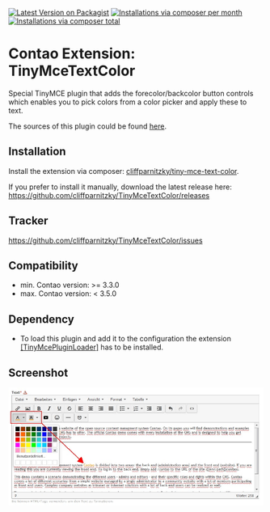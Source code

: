 [![Latest Version on Packagist](http://img.shields.io/packagist/v/cliffparnitzky/tiny-mce-text-color.svg?style=flat)](https://packagist.org/packages/cliffparnitzky/tiny-mce-text-color)
[![Installations via composer per month](http://img.shields.io/packagist/dm/cliffparnitzky/tiny-mce-text-color.svg?style=flat)](https://packagist.org/packages/cliffparnitzky/tiny-mce-text-color)
[![Installations via composer total](http://img.shields.io/packagist/dt/cliffparnitzky/tiny-mce-text-color.svg?style=flat)](https://packagist.org/packages/cliffparnitzky/tiny-mce-text-color)

Contao Extension: TinyMceTextColor
==================================

Special TinyMCE plugin that adds the forecolor/backcolor button controls which enables you to pick colors from a color picker and apply these to text.

The sources of this plugin could be found [here](http://www.tinymce.com/wiki.php/Plugin:textcolor).


Installation
------------

Install the extension via composer: [cliffparnitzky/tiny-mce-text-color](https://packagist.org/packages/cliffparnitzky/tiny-mce-text-color).

If you prefer to install it manually, download the latest release here: https://github.com/cliffparnitzky/TinyMceTextColor/releases


Tracker
-------

https://github.com/cliffparnitzky/TinyMceTextColor/issues


Compatibility
-------------

- min. Contao version: >= 3.3.0
- max. Contao version: <  3.5.0


Dependency
----------

- To load this plugin and add it to the configuration the extension [[TinyMcePluginLoader]](https://github.com/cliffparnitzky/TinyMcePluginLoader) has to be installed.


Screenshot
----------

![Screenshot](screenshot.jpg)